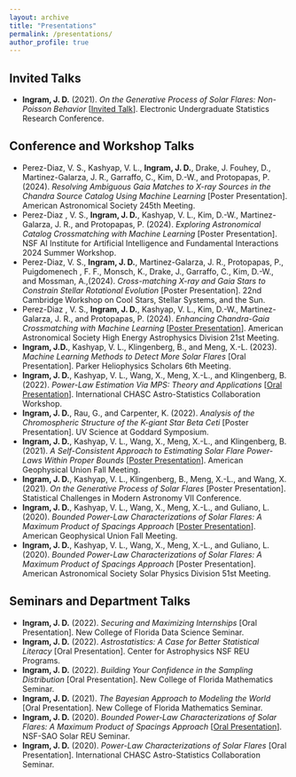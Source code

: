 ```yaml
---
layout: archive
title: "Presentations"
permalink: /presentations/
author_profile: true
---
```


Invited Talks
------
* **Ingram, J. D.** (2021). *On the Generative Process of Solar Flares: Non-Poisson Behavior* [[Invited Talk](https://www.youtube.com/watch?v=-sp93W_yTR4)]. Electronic Undergraduate Statistics Research Conference.

Conference and Workshop Talks
------
* Perez-Diaz, V. S., Kashyap, V. L., **Ingram, J. D.**, Drake, J. Fouhey, D., Martinez-Galarza, J. R., Garraffo, C., Kim, D.-W., and Protopapas, P. (2024). *Resolving Ambiguous Gaia Matches to X-ray Sources in the Chandra Source Catalog Using Machine Learning* [Poster Presentation]. American Astronomical Society 245th Meeting.
* Perez-Diaz , V. S., **Ingram, J. D.**, Kashyap, V. L., Kim, D.-W., Martinez-Galarza, J. R., and Protopapas, P. (2024). *Exploring Astronomical Catalog Crossmatching with Machine Learning* [Poster Presentation]. NSF AI Institute for Artificial Intelligence and Fundamental Interactions 2024 Summer Workshop.
* Perez-Diaz, V. S., **Ingram, J. D.**, Martinez-Galarza, J. R., Protopapas, P., Puigdomenech , F. F., Monsch, K., Drake, J., Garraffo, C., Kim, D.-W., and Mossman, A.,(2024). *Cross-matching X-ray and Gaia Stars to Constrain Stellar Rotational Evolution* [Poster Presentation]. 22nd Cambridge Workshop on Cool Stars, Stellar Systems, and the Sun.
* Perez-Diaz , V. S., **Ingram, J. D.**, Kashyap, V. L., Kim, D.-W., Martinez-Galarza, J. R., and Protopapas, P. (2024). *Enhancing Chandra-Gaia Crossmatching with Machine Learning* [[Poster Presentation](https://ui.adsabs.harvard.edu/abs/2024HEAD...2110502P/abstract)]. American Astronomical Society High Energy Astrophysics Division 21st Meeting.
* **Ingram, J.D.**, Kashyap, V. L., Klingenberg, B., and Meng, X.-L. (2023). *Machine Learning Methods to Detect More Solar Flares* [Oral Presentation]. Parker Heliophysics Scholars 6th Meeting.
* **Ingram, J. D.**, Kashyap, V. L., Wang, X., Meng, X.-L., and Klingenberg, B. (2022). *Power-Law Estimation Via MPS: Theory and Applications* [[Oral Presentation](https://hea-www.harvard.edu/AstroStat/CHASC_2122/MPS_20220802.pdf)]. International CHASC Astro-Statistics Collaboration Workshop.
* **Ingram, J. D.**, Rau, G., and Carpenter, K. (2022). *Analysis of the Chromospheric Structure of the K-giant Star Beta Ceti* [Poster Presentation]. UV Science at Goddard Symposium.
* **Ingram, J. D.**, Kashyap, V. L., Wang, X., Meng, X.-L., and Klingenberg, B. (2021). *A Self-Consistent Approach to Estimating Solar Flare Power-Laws Within Proper Bounds* [[Poster Presentation](https://ui.adsabs.harvard.edu/abs/2021AGUFMSH25E2122I/abstract)]. American Geophysical Union Fall Meeting.
* **Ingram, J. D.**, Kashyap, V. L., Klingenberg, B., Meng, X.-L., and Wang, X. (2021). *On the Generative Process of Solar Flares* [Poster Presentation]. Statistical Challenges in Modern Astronomy VII Conference.
* **Ingram, J. D.**, Kashyap, V. L., Wang, X., Meng, X.-L., and Guliano, L. (2020). *Bounded Power-Law Characterizations of Solar Flares: A Maximum Product of Spacings Approach* [[Poster Presentation](https://ui.adsabs.harvard.edu/abs/2020AGUFMSH0430005I/abstract)]. American Geophysical Union Fall Meeting.
* **Ingram, J. D.**, Kashyap, V. L., Wang, X., Meng, X.-L., and Guliano, L. (2020). *Bounded Power-Law Characterizations of Solar Flares: A Maximum Product of Spacings Approach* [Poster Presentation]. American Astronomical Society Solar Physics Division 51st Meeting.

Seminars and Department Talks
------
* **Ingram, J. D.** (2022). *Securing and Maximizing Internships* [Oral Presentation]. New College of Florida Data Science Seminar.
* **Ingram, J. D.** (2022). *Astrostatistics: A Case for Better Statistical Literacy* [Oral Presentation]. Center for Astrophysics NSF REU Programs.
* **Ingram, J. D.** (2022). *Building Your Confidence in the Sampling Distribution* [Oral Presentation]. New College of Florida Mathematics Seminar.
* **Ingram, J. D.** (2021). *The Bayesian Approach to Modeling the World* [Oral Presentation]. New College of Florida Mathematics Seminar.
* **Ingram, J. D.** (2020). *Bounded Power-Law Characterizations of Solar Flares: A Maximum Product of Spacings Approach* [[Oral Presentation](https://zenodo.org/records/4122268)]. NSF-SAO Solar REU Seminar.
* **Ingram, J. D.** (2020). *Power-Law Characterizations of Solar Flares* [Oral Presentation]. International CHASC Astro-Statistics Collaboration Seminar.